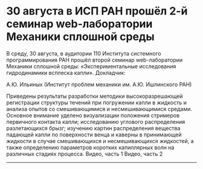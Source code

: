 30 августа в ИСП РАН прошёл 2-й семинар web-лаборатории Механики сплошной среды
=================

В среду, 30 августа, в аудитории 110 Института системного программирования РАН прошёл второй семинар web-лаборатории Механики сплошной среды: «Экспериментальные исследования гидродинамики всплеска капли».
Докладчик:

А.Ю. Ильиных (Институт проблем механики им. А.Ю. Ишлинского РАН)

Приведены результаты разработки методики высокоразрешающей регистрации структуры течений при погружении капли в жидкость и анализа опытов со смешивающимися и несмешивающимися средами. Основное внимание уделено визуализации положения стримеров первичного контакта капли; исследованию углового распределения разлетающихся брызг; изучению картин распределения вещества падающей капли по поверхности венца и каверны в принимающей жидкости в случае смешивающихся и несмешивающихся жидкостей, а также определению параметров коротких капиллярных волн на различных стадиях процесса.
Видео, часть 1
Видео, часть 2
______________________________________________________________________________________________________________________




